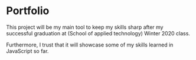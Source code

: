 # Portfolio

This project will be my main tool to keep my skills sharp after my successful graduation at </Salt> (School of applied technology) Winter 2020 class.

Furthermore, I trust that it will showcase some of my skills learned in JavaScript so far.

